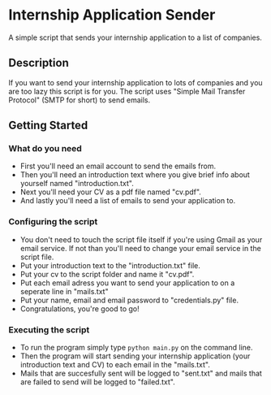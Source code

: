 # Internship Application Sender

A simple script that sends your internship application to a list of companies.

## Description

If you want to send your internship application to lots of companies and you are too lazy this script is for you. The script uses "Simple Mail Transfer Protocol" (SMTP for short) to send emails.

## Getting Started

### What do you need

* First you'll need an email account to send the emails from.
* Then you'll need an introduction text where you give brief info about yourself named "introduction.txt".
* Next you'll need your CV as a pdf file named "cv.pdf".
* And lastly you'll need a list of emails to send your application to.

### Configuring the script

* You don't need to touch the script file itself if you're using Gmail as your email service. If not than you'll need to change your email service in the script file.
* Put your introduction text to the "introduction.txt" file.
* Put your cv to the script folder and name it "cv.pdf".
* Put each email adress you want to send your application to on a seperate line in "mails.txt"
* Put your name, email and email password to "credentials.py" file.
* Congratulations, you're good to go!

### Executing the script

* To run the program simply type ```python main.py``` on the command line.
* Then the program will start sending your internship application (your introduction text and CV) to each email in the "mails.txt".
* Mails that are succesfully sent will be logged to "sent.txt" and mails that are failed to send will be logged to "failed.txt".